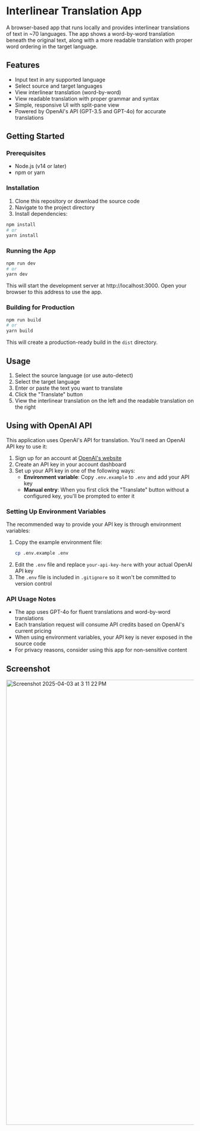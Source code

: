 # Interlinear Translation App

A browser-based app that runs locally and provides interlinear translations of text in ~70 languages. The app shows a word-by-word translation beneath the original text, along with a more readable translation with proper word ordering in the target language.

## Features

- Input text in any supported language
- Select source and target languages
- View interlinear translation (word-by-word)
- View readable translation with proper grammar and syntax
- Simple, responsive UI with split-pane view
- Powered by OpenAI's API (GPT-3.5 and GPT-4o) for accurate translations

## Getting Started

### Prerequisites

- Node.js (v14 or later)
- npm or yarn

### Installation

1. Clone this repository or download the source code
2. Navigate to the project directory
3. Install dependencies:

```bash
npm install
# or
yarn install
```

### Running the App

```bash
npm run dev
# or
yarn dev
```

This will start the development server at http://localhost:3000. Open your browser to this address to use the app.

### Building for Production

```bash
npm run build
# or
yarn build
```

This will create a production-ready build in the `dist` directory.

## Usage

1. Select the source language (or use auto-detect)
2. Select the target language
3. Enter or paste the text you want to translate
4. Click the "Translate" button
5. View the interlinear translation on the left and the readable translation on the right

## Using with OpenAI API

This application uses OpenAI's API for translation. You'll need an OpenAI API key to use it:

1. Sign up for an account at [OpenAI's website](https://openai.com)
2. Create an API key in your account dashboard
3. Set up your API key in one of the following ways:
   - **Environment variable**: Copy `.env.example` to `.env` and add your API key
   - **Manual entry**: When you first click the "Translate" button without a configured key, you'll be prompted to enter it

### Setting Up Environment Variables

The recommended way to provide your API key is through environment variables:

1. Copy the example environment file:
   ```bash
   cp .env.example .env
   ```
2. Edit the `.env` file and replace `your-api-key-here` with your actual OpenAI API key
3. The `.env` file is included in `.gitignore` so it won't be committed to version control

### API Usage Notes

- The app uses GPT-4o for fluent translations and word-by-word translations
- Each translation request will consume API credits based on OpenAI's current pricing
- When using environment variables, your API key is never exposed in the source code
- For privacy reasons, consider using this app for non-sensitive content

## Screenshot

<img width="1195" alt="Screenshot 2025-04-03 at 3 11 22 PM" src="https://github.com/user-attachments/assets/64053d74-612d-4360-b572-01d77839af5b" />
